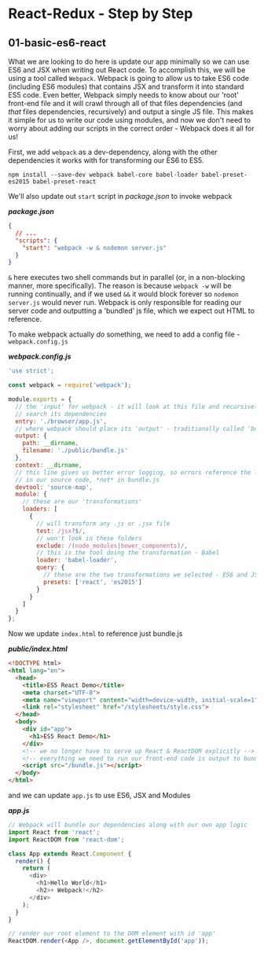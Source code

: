 
React-Redux - Step by Step
==========================

01-basic-es6-react
------------------

What we are looking to do here is update our app minimally so we can use ES6 and JSX when writing out React code. To accomplish this, we will be using a tool called `Webpack`. Webpack is going to allow us to take ES6 code (including ES6 modules) that contains JSX and transform it into standard ES5 code. Even better, Webpack simply needs to know about our 'root' front-end file and it will crawl through all of that files dependencies (and *that* files dependencies, recursively) and output a single JS file. This makes it simple for us to write our code using modules, and now we don't need to worry about adding our scripts in the correct order - Webpack does it all for us!

First, we add `webpack` as a dev-dependency, along with the other dependencies it works with for transforming our ES6 to ES5.

`npm install --save-dev webpack babel-core babel-loader babel-preset-es2015 babel-preset-react`

We'll also update out `start` script in *package.json* to invoke webpack

***package.json***

```json
{
  // ...
  "scripts": {
    "start": "webpack -w & nodemon server.js"
  }
}
```

`&` here executes two shell commands but in parallel (or, in a non-blocking manner, more specifically). The reason is because `webpack -w` will be running continually, and if we used `&&` it would block forever so `nodemon server.js` would never run. Webpack is only responsible for reading our server code and outputting a 'bundled' js file, which we expect out HTML to reference.

To make webpack actually *do* something, we need to add a config file - `webpack.config.js`

***webpack.config.js***

```js
'use strict';

const webpack = require('webpack');

module.exports = {
  // the 'input' for webpack - it will look at this file and recursively
  // search its dependencies
  entry: './browser/app.js',
  // where webpack should place its 'output' - traditionally called 'bundle.js'
  output: {
    path: __dirname,
    filename: './public/bundle.js'
  },
  context: __dirname,
  // this line gives us better error logging, so errors reference the line
  // in our source code, *not* in bundle.js
  devtool: 'source-map',
  module: {
    // these are our 'transformations'
    loaders: [
      {
        // will transform any .js or .jsx file
        test: /jsx?$/,
        // won't look in these folders
        exclude: /(node_modules|bower_components)/,
        // this is the tool doing the transformation - Babel
        loader: 'babel-loader',
        query: {
          // these are the two transformations we selected - ES6 and JSX!
          presets: ['react', 'es2015']
        }
      }
    ]
  }
};
```

Now we update `index.html` to reference just bundle.js

***public/index.html***

```html
<!DOCTYPE html>
<html lang="en">
  <head>
    <title>ES5 React Demo</title>
    <meta charset="UTF-8">
    <meta name="viewport" content="width=device-width, initial-scale=1">
    <link rel="stylesheet" href="/stylesheets/style.css">
  </head>
  <body>
    <div id="app">
      <h1>ES5 React Demo</h1>
    </div>
    <!-- we no longer have to serve up React & ReactDOM explicitly -->
    <!-- everything we need to run our front-end code is output to bundle.js! -->
    <script src="/bundle.js"></script>
  </body>
</html>
```

and we can update `app.js` to use ES6, JSX and Modules

***app.js***

```js
// Webpack will bundle our dependencies along with our own app logic
import React from 'react';
import ReactDOM from 'react-dom';

class App extends React.Component {
  render() {
    return (
      <div>
        <h1>Hello World</h1>
        <h2>+ Webpack!</h2>      
      </div>
    );
  }
}

// render our root element to the DOM element with id 'app'
ReactDOM.render(<App />, document.getElementById('app'));
```